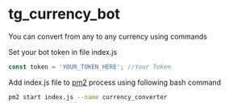 # tg_currency_bot
You can convert from any to any currency using commands


Set your bot token in file index.js
```javascript
const token = 'YOUR_TOKEN_HERE'; //Your Token
```

Add index.js file to [pm2](http://pm2.keymetrics.io/) process using following bash command
```bash
pm2 start index.js --name currency_converter
```
